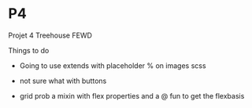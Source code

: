 # P4
 Projet 4 Treehouse FEWD

Things to do

- Going to use extends with placeholder % on images scss

- not sure what with buttons

- grid prob a mixin with flex properties and  a @ fun to get the flexbasis